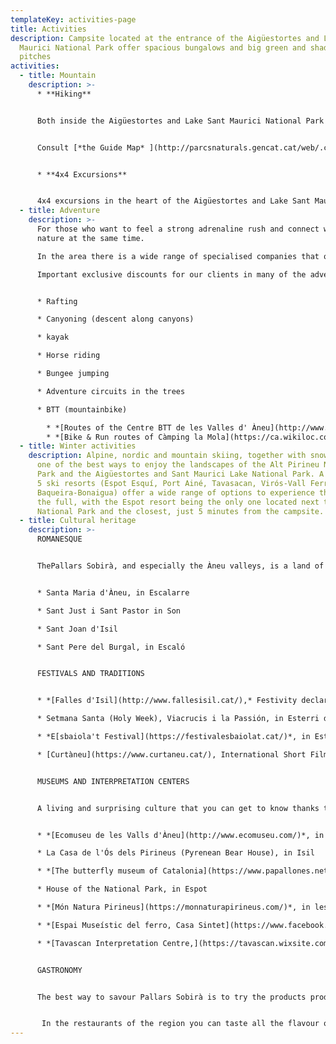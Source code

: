 ```yaml
---
templateKey: activities-page
title: Activities
description: Campsite located at the entrance of the Aigüestortes and Lake Sant
  Maurici National Park offer spacious bungalows and big green and shady camping
  pitches
activities:
  - title: Mountain
    description: >-
      * **Hiking**


      Both inside the Aigüestortes and Lake Sant Maurici National Park and in the surrounding area, you will always find a trail that suits you: from short family walks to long mountain hikes.


      Consult [*the Guide Map* ](http://parcsnaturals.gencat.cat/web/.content/Xarxa-de-parcs/aiguestortes/Inici/PDF/PNASM_planol_guia_LRv4_ENG_FRE.pdf)and the *[Brochure of recommended itineraries](http://parcsnaturals.gencat.cat/web/.content/Xarxa-de-parcs/aiguestortes/gaudeix-del-parc/guia-de-visita/Propostes-itineraris-per-dies/Pdf/itineraris_valls_aneu_en11.pdf)*.


      * **4x4 Excursions** 


      4x4 excursions in the heart of the Aigüestortes and Lake Sant Maurici National Park. *[More information ](https://www.taxisespot.com/home)*
  - title: Adventure
    description: >-
      For those who want to feel a strong adrenaline rush and connect with
      nature at the same time.

      In the area there is a wide range of specialised companies that offer adventure sports in a safe way, providing the necessary equipment and a qualified guide or instructor.

      Important exclusive discounts for our clients in many of the adventure activities. We will inform you at reception.


      * Rafting

      * Canyoning (descent along canyons)

      * kayak

      * Horse riding

      * Bungee jumping

      * Adventure circuits in the trees

      * BTT (mountainbike)

        * *[Routes of the Centre BTT de les Valles d' Àneu](http://www.vallsdaneu.org/btt-cicloturisme/)*. 211 km of signposted routes of different levels. 
        * *[Bike & Run routes of Càmping la Mola](https://ca.wikiloc.com/wikiloc/map.do?sw=-89.9993295%2C-179.999&ne=89.999%2C179.999&loop=1&q=C%C3%A0mping%20la%20Mola&place=C%C3%A0mping%20la%20Mola&fitMapToTrails=1&uid=1782701&page=1)*. All of them start and finish at the campsite.
  - title: Winter activities
    description: Alpine, nordic and mountain skiing, together with snowshoeing, are
      one of the best ways to enjoy the landscapes of the Alt Pirineu Natural
      Park and the Aigüestortes and Sant Maurici Lake National Park. A total of
      5 ski resorts (Espot Esquí, Port Ainé, Tavasacan, Virós-Vall Ferrera and
      Baqueira-Bonaigua) offer a wide range of options to experience the snow to
      the full, with the Espot resort being the only one located next to a
      National Park and the closest, just 5 minutes from the campsite.
  - title: Cultural heritage
    description: >-
      ROMANESQUE


      ThePallars Sobirà, and especially the Àneu valleys, is a land of churches, hermitages and monasteries, with tall bell towers crowned with slate slabs that stand out above the villages and small hermitages hidden among the hills and mountains.


      * Santa Maria d'Àneu, in Escalarre

      * Sant Just i Sant Pastor in Son

      * Sant Joan d'Isil 

      * Sant Pere del Burgal, in Escaló


      FESTIVALS AND TRADITIONS


      * *[Falles d'Isil](http://www.fallesisil.cat/),* Festivity declared of National Interest in June 2010 and Intangible Heritage of Humanity by UNESCO in 2015.

      * Setmana Santa (Holy Week), Viacrucis i la Passión, in Esterri d'Àneu.

      * *E[sbaiola't Festival](https://festivalesbaiolat.cat/)*, in Esterri d'Aneu, street performing arts I for all audiences.

      * [Curtàneu](https://www.curtaneu.cat/), International Short Film Festival in les Valls d'Àneu, Pallars Sobirà. The festival is part of the Catalonia Film Festivals.


      MUSEUMS AND INTERPRETATION CENTERS


      A living and surprising culture that you can get to know thanks to the dissemination and protection of our historical heritage.


      * *[Ecomuseu de les Valls d'Àneu](http://www.ecomuseu.com/)*, in Esterri d'Àneu

      * La Casa de l'Ós dels Pirineus (Pyrenean Bear House), in Isil

      * *[The butterfly museum of Catalonia](https://www.papallones.net/)* , in Ribera de Cardós

      * House of the National Park, in Espot

      * *[Món Natura Pirineus](https://monnaturapirineus.com/)*, in les Planes de Son

      * *[Espai Museístic del ferro, Casa Sintet](https://www.facebook.com/casasintet/)*, in Alins

      * *[Tavascan Interpretation Centre,](https://tavascan.wixsite.com/tavascan)* The power of water


      GASTRONOMY


      The best way to savour Pallars Sobirà is to try the products produced in the area. Be sure to visit our local producers, who will offer you their best local products, and explain how they make them: cheeses, yoghurts, sausages...


       In the restaurants of the region you can taste all the flavour of the Pyrenees on the table: mushrooms, game meat, grilled meats, vianda or escudella (catalan soup with pasta, rice or both), girella (lam sausages), trinxat del Pallars...
---
```

